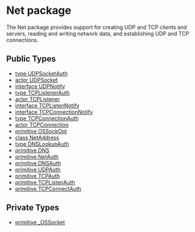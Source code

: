 # Net package

The Net package provides support for creating UDP and TCP clients and
servers, reading and writing network data, and establishing UDP and
TCP connections.


## Public Types

* [type UDPSocketAuth](net-UDPSocketAuth.md)
* [actor UDPSocket](net-UDPSocket.md)
* [interface UDPNotify](net-UDPNotify.md)
* [type TCPListenerAuth](net-TCPListenerAuth.md)
* [actor TCPListener](net-TCPListener.md)
* [interface TCPListenNotify](net-TCPListenNotify.md)
* [interface TCPConnectionNotify](net-TCPConnectionNotify.md)
* [type TCPConnectionAuth](net-TCPConnectionAuth.md)
* [actor TCPConnection](net-TCPConnection.md)
* [primitive OSSockOpt](net-OSSockOpt.md)
* [class NetAddress](net-NetAddress.md)
* [type DNSLookupAuth](net-DNSLookupAuth.md)
* [primitive DNS](net-DNS.md)
* [primitive NetAuth](net-NetAuth.md)
* [primitive DNSAuth](net-DNSAuth.md)
* [primitive UDPAuth](net-UDPAuth.md)
* [primitive TCPAuth](net-TCPAuth.md)
* [primitive TCPListenAuth](net-TCPListenAuth.md)
* [primitive TCPConnectAuth](net-TCPConnectAuth.md)


## Private Types

* [primitive _OSSocket](net-_OSSocket.md)
